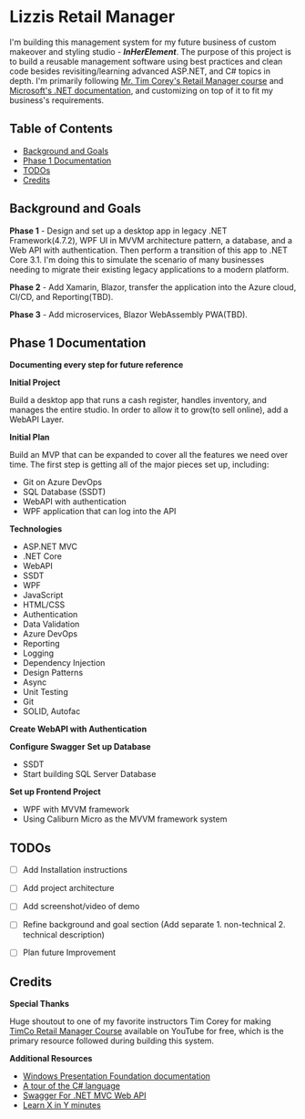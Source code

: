 # Lizzis Retail Manager


I'm building this management system for my future business of custom makeover and styling studio - **_InHerElement_**. The purpose of this project is to build a reusable management software using best practices and clean code besides revisiting/learning advanced ASP.NET, and C# topics in depth. I'm primarily following [Mr. Tim Corey's Retail Manager course](https://www.youtube.com/playlist?list=PLLWMQd6PeGY0bEMxObA6dtYXuJOGfxSPx) and [Microsoft's .NET documentation](https://learn.microsoft.com/en-us/dotnet/), and customizing on top of it to fit my business's requirements.

## Table of Contents

- [Background and Goals](#background-and-goals)
- [Phase 1 Documentation](#phase-1-documentation)
- [TODOs](#todos)
- [Credits](#credits)

  
## Background and Goals


**Phase 1** - Design and set up a desktop app in legacy .NET Framework(4.7.2), WPF UI in MVVM architecture pattern, a database, and a Web API with authentication. Then perform a transition of this app to .NET Core 3.1. I'm doing this to simulate the scenario of many businesses needing to migrate their existing legacy applications to a modern platform.    


**Phase 2** - Add Xamarin, Blazor, transfer the application into the Azure cloud, CI/CD, and Reporting(TBD).

**Phase 3** - Add microservices, Blazor WebAssembly PWA(TBD).


## Phase 1 Documentation


**Documenting every step for future reference**


**Initial Project**


Build a desktop app that runs a cash register, handles inventory, and manages the entire studio. In order to allow it to grow(to sell online), add a WebAPI Layer. 


**Initial Plan**


Build an MVP that can be expanded to cover all the features we need over time. The first step is getting all of the major pieces set up, including:
- Git on Azure DevOps
- SQL Database (SSDT)
- WebAPI with authentication
- WPF application that can log into the API


**Technologies**


- ASP.NET MVC
- .NET Core
- WebAPI
- SSDT
- WPF
- JavaScript
- HTML/CSS
- Authentication
- Data Validation
- Azure DevOps
- Reporting
- Logging
- Dependency Injection
- Design Patterns
- Async
- Unit Testing
- Git
- SOLID, Autofac


**Create WebAPI with Authentication**


**Configure Swagger**
**Set up Database**


- SSDT
- Start building SQL Server Database

  
**Set up Frontend Project**


- WPF with MVVM framework 
- Using Caliburn Micro as the MVVM framework system


## TODOs

- [ ] Add Installation instructions 
- [ ] Add project architecture 
- [ ] Add screenshot/video of demo 
- [ ] Refine background and goal section (Add separate 1. non-technical 2. technical description) 
- [ ] Plan future Improvement 


## Credits


**Special Thanks**


Huge shoutout to one of my favorite instructors Tim Corey for making [TimCo Retail Manager Course](https://www.youtube.com/playlist?list=PLLWMQd6PeGY0bEMxObA6dtYXuJOGfxSPx) available on YouTube for free, which is the primary resource followed during building this system. 


**Additional Resources**
- [Windows Presentation Foundation documentation](https://learn.microsoft.com/en-us/dotnet/desktop/wpf/?view=netdesktop-7.0&WT.mc_id=dotnet-35129-website)
- [A tour of the C# language](https://learn.microsoft.com/en-us/dotnet/csharp/tour-of-csharp/)
- [Swagger For .NET MVC Web API]()
- [Learn X in Y minutes](https://learnxinyminutes.com/docs/csharp/)
